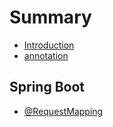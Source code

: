 # Summary

* [Introduction](README.md)
* [annotation](annotation.md)

## Spring Boot

* [@RequestMapping](/SpringBoot/requestmapping.md)

